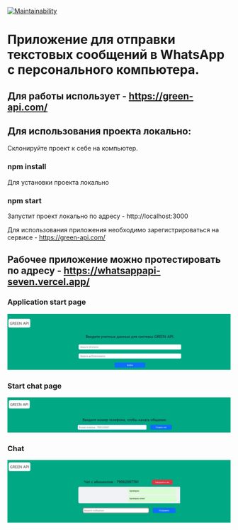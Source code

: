 [![Maintainability](https://api.codeclimate.com/v1/badges/d3336351ced3401731e0/maintainability)](https://codeclimate.com/github/antonkrupin/whatsappapi/maintainability)
# Приложение для отправки текстовых сообщений в WhatsApp с персонального компьютера.
## Для работы использует - https://green-api.com/

## Для использования проекта локально:

Склонируйте проект к себе на компьютер.

### npm install
Для установки проекта локально

### npm start
Запустит проект локально по адресу - http://localhost:3000

Для использования приложения необходимо зарегистрироваться на сервисе - https://green-api.com/

## Рабочее приложение можно протестировать по адресу - https://whatsappapi-seven.vercel.app/

### Application start page
![Application start page](https://github.com/antonkrupin/whatsappapi/raw/master/screenshots/1.jpg)

### Start chat page
![Start chat page](https://github.com/antonkrupin/whatsappapi/raw/master/screenshots/2.jpg)

### Chat
![Chat](https://github.com/antonkrupin/whatsappapi/raw/master/screenshots/3.jpg)


